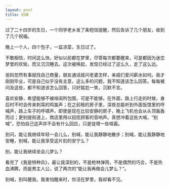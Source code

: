 ```yaml
---
layout: post
title: 别喊 
---
```


过了二十四岁的生日，一个同学老乡发了条短信提醒，然后告诉了几个朋友，收到了几个祝福。

晚上一个人，四个包子，一盆凉菜，生日过了。

不敢相信，时间这么快，好似以前都在梦里，尽管每次都要醒来，可是都因为迷恋梦里的欢愉，而又沉沉睡去。这次被唤起，发现已经过了这么久，走了这么远。

爸妈忽然有事就找自己商量，朋友通话就问老婆怎样，亲戚们爱问薪水如何。我才刚刚毕业，可是自己似乎没有主意，这么多的问题，我不知道该怎么回答。每每被问及这些，都不知道该怎么回答，只好尴尬一笑，沉默不言。

喜欢安静，希望能够不被喧闹所包围，可是不能够。在外面，路上行走的时候，身后时不时会传来刺耳的鸣笛声；在之前租的房子里，深夜总能听到外面饭馆里的呼喊声，路上车子的呼啸声，即使是现在比较安静的房子，晚上飞机也会从头顶轰轰而过；更别提街道上，商店里用以招揽顾客的音响声。真想冲着这些大喊，“别喊”，恐怕自己这声并不会有什么回应，只是徒增一些喧嚣。

别问，能让我继续年轻一会儿么，别喊，能让我静静地散步；别喊，能让我静静地安睡，别喊，能让我享受这片刻的安宁么？

别，能让我继续坐会儿梦么？

看完了《我是特种兵》，最让我深刻的，不是枪林弹雨，不是偶然的巧合，不是热血沸腾，而是男主人公，说了两次的“能让我再做会儿梦么？”。

别喊，别叫醒我，我害怕醒来时，你活在梦里，我却看不见。